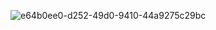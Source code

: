 
![e64b0ee0-d252-49d0-9410-44a9275c29bc](https://github.com/user-attachments/assets/ebf0e43b-826a-409f-9a41-eed677cd0efc)
